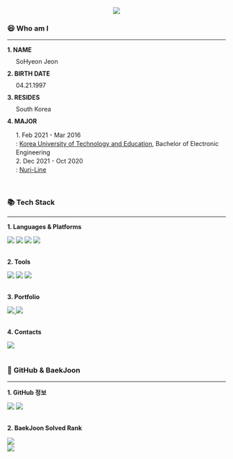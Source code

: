 <div align=center>
    <img src="https://capsule-render.vercel.app/api?type=transparent&fontColor=CCCCCC&height=150&section=header&text=SOHYEON's%20GitHub!&fontSize=80" />
<br>
</div>
<div align=left>
    <h3>😆 <b>Who am I</b></h3>
    <hr>
    <p><b>1. NAME</b></p>
    <p style="margin-left:20px; line-height:10px">SoHyeon Jeon</p>
    <p><b>2. BIRTH DATE</b></p>
    <p style="margin-left:20px; line-height:10px">04.21.1997</p>
    <p><b>3. RESIDES</b></p>
    <p style="margin-left:20px; line-height:10px">South Korea</p>
    <p><b>4. MAJOR</b> <br></p>
    <p style="margin-left:20px; line-height:20px;"> 1. Feb 2021 - Mar 2016 <br>
    : <a href="https://www.koreatech.ac.kr/">Korea University of Technology and Education</a>, Bachelor of Electronic Engineering<br>
    2. Dec 2021 - Oct 2020 <br> : <a href="http://nuriline.com/">Nuri-Line</a></p>
</div>
<br>
<div align=left>
    <h3>📚 <b>Tech Stack</b></h3>
    <hr>
    <p><b>1. Languages & Platforms</b></p>
    <img src="https://img.shields.io/badge/C-A8B9CC?style=p&logo=c&logoColor=white" />
    <img src="https://img.shields.io/badge/C++-00599C?style=flat&logo=cplusplus&logoColor=white" />
    <img src="https://img.shields.io/badge/Python-3776AB?style=flat&logo=python&logoColor=white" />
    <img src="https://img.shields.io/badge/HTML-E34F26?style=flat&logo=html5&logoColor=white" />
</div>
<br>
<div align=left>
    <p><b>2. Tools</b></p>
    <img src="https://img.shields.io/badge/Visual%20Studio%20Code-007ACC?style=flat&logo=VisualStudioCode&logoColor=white" />
    <img src="https://img.shields.io/badge/CLion-143A56?style=flat&logo=clion&logoColor=white" />
    <img src="https://img.shields.io/badge/PyCharm-0073B7?style=flat&logo=Pycharm&logoColor=white" />
</div>
<br>
<div align=left>
	<p><b>3. Portfolio</b></p>
    <a href="https://github.com/dachaes">
        <img src="https://img.shields.io/badge/GitHub-181717?style=flat&logo=GitHub&logoColor=white" />
    </a>
    <img src="https://img.shields.io/badge/Notion-FFA500?style=flat&logo=Notion&logoColor=white" />
</div>
<br>
<div align=left>
	<p><b>4. Contacts</b></p>
    <a href="https://www.naver.com">
        <img src="https://img.shields.io/badge/tamizy@naver.com-03C75A?style=flat&logo=Naver&logoColor=white" />
    </a>
</div>
<br>
<div align=left>
	<h3>📝 <b>GitHub & BaekJoon</b></h3>
    <hr>
    <p><b>1. GitHub 정보</b> </p>
    <img src="https://github-readme-stats.vercel.app/api/top-langs/?username=dachaes&layout=compact">
    <img src="https://github-readme-stats.vercel.app/api?username=dachaes&show_icons=true">
</div>
<br>
<div align=left>
<p><b>2. BaekJoon Solved Rank</b></p>
<a href="https://solved.ac/dachae">
    <img src="https://mazassumnida.wtf/api/mini/generate_badge?boj=dachae">
</a>
<br>
<a href="https://solved.ac/dachae">
    <img src="https://mazassumnida.wtf/api/v2/generate_badge?boj=dachae">
</a>
</div>
